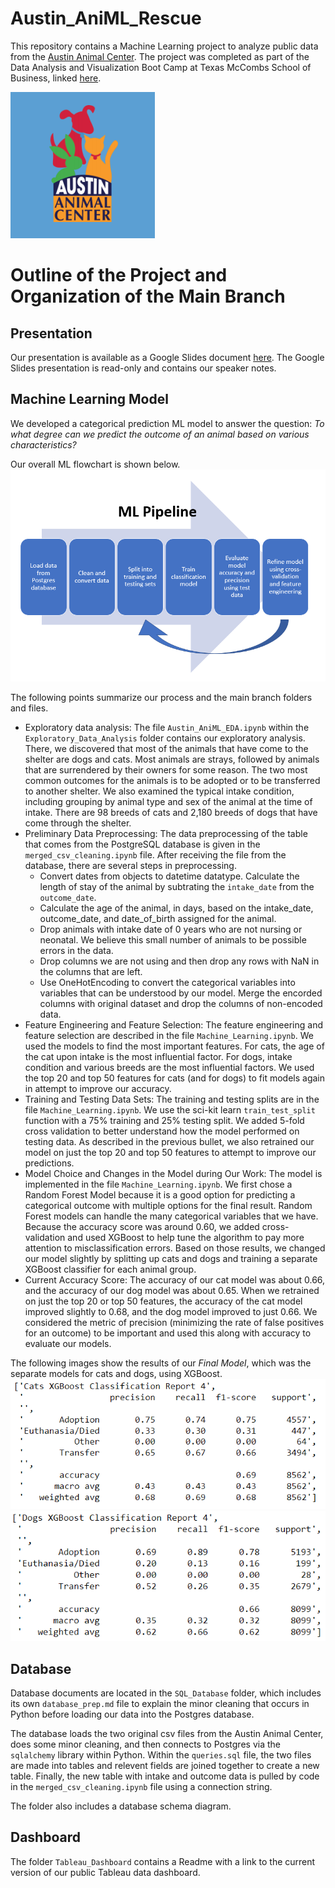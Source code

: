 # Austin_AniML_Rescue
This repository contains a Machine Learning project to analyze public data from the [Austin Animal Center](http://www.austintexas.gov/content/austin-animal-center). The project was completed as part of the Data Analysis and Visualization Boot Camp at Texas McCombs School of Business, linked [here](https://techbootcamps.utexas.edu/data/).

![AAC_graphic](https://github.com/ilaha/Austin_AniML_Rescue/blob/main/Images/AAC_graphic.PNG)


# Outline of the Project and Organization of the Main Branch

## Presentation
Our presentation is available as a Google Slides document [here](https://docs.google.com/presentation/d/120N6hRfooHchPLMDeCw5GEKs5dT-I0a_T48jhp-UGSE/edit?usp=sharing). The Google Slides presentation is read-only and contains our speaker notes.  


## Machine Learning Model
We developed a categorical prediction ML model to answer the question: _To what degree can we predict the outcome of an animal based on various characteristics?_ 

Our overall ML flowchart is shown below.
![Machine_Learning_Flowchart](https://github.com/ilaha/Austin_AniML_Rescue/blob/main/Images/MachineLearning_Pipeline.png)

The following points summarize our process and the main branch folders and files.
- Exploratory data analysis: The file `Austin_AniML_EDA.ipynb` within the `Exploratory_Data_Analysis` folder contains our exploratory analysis. There, we discovered that most of the animals that have come to the shelter are dogs and cats. Most animals are strays, followed by animals that are surrendered by their owners for some reason. The two most common outcomes for the animals is to be adopted or to be transferred to another shelter. We also examined the typical intake condition, including grouping by animal type and sex of the animal at the time of intake. There are 98 breeds of cats and 2,180 breeds of dogs that have come through the shelter.
- Preliminary Data Preprocessing: The data preprocessing of the table that comes from the PostgreSQL database is given in the `merged_csv_cleaning.ipynb` file. After receiving the file from the database, there are several steps in preprocessing.
  - Convert dates from objects to datetime datatype. Calculate the length of stay of the animal by subtrating the `intake_date` from the `outcome_date`. 
  - Calculate the age of the animal, in days, based on the intake_date, outcome_date, and date_of_birth assigned for the animal. 
  - Drop animals with intake date of 0 years who are not nursing or neonatal. We believe this small number of animals to be possible errors in the data.
  - Drop columns we are not using and then drop any rows with NaN in the columns that are left.
  - Use OneHotEncoding to convert the categorical variables into variables that can be understood by our model. Merge the encorded columns with original dataset and drop the columns of non-encoded data.
- Feature Engineering and Feature Selection: The feature engineering and feature selection are described in the file `Machine_Learning.ipynb`. We used the models to find the most important features. For cats, the age of the cat upon intake is the most influential factor. For dogs, intake condition and various breeds are the most influential factors. We used the top 20 and top 50 features for cats (and for dogs) to fit models again in attempt to improve our accuracy.
- Training and Testing Data Sets: The training and testing splits are in the file `Machine_Learning.ipynb`. We use the sci-kit learn `train_test_split` function with a 75% training and 25% testing split. We added 5-fold cross validation to better understand how the model performed on testing data. As described in the previous bullet, we also retrained our model on just the top 20 and top 50 features to attempt to improve our predictions.
- Model Choice and Changes in the Model during Our Work: The model is implemented in the file `Machine_Learning.ipynb`. We first chose a Random Forest Model because it is a good option for predicting a categorical outcome with multiple options for the final result. Random Forest models can handle the many categorical variables that we have. Because the accuracy score was around 0.60, we added cross-validation and used XGBoost to help tune the algorithm to pay more attention to misclassification errors. Based on those results, we changed our model slightly by splitting up cats and dogs and training a separate XGBoost classifier for each animal group. 
- Current Accuracy Score: The accuracy of our cat model was about 0.66, and the accuracy of our dog model was about 0.65. When we retrained on just the top 20 or top 50 features, the accuracy of the cat model improved slightly to 0.68, and the dog model improved to just 0.66. We considered the metric of precision (minimizing the rate of false positives for an outcome) to be important and used this along with accuracy to evaluate our models.  

The following images show the results of our *Final Model*, which was the separate models for cats and dogs, using XGBoost.
![CatFinal](https://github.com/ilaha/Austin_AniML_Rescue/blob/main/Images/CatXGBoost.PNG)
![DogFinal](https://github.com/ilaha/Austin_AniML_Rescue/blob/main/Images/DogXGBoost.PNG)


## Database
Database documents are located in the `SQL_Database` folder, which includes its own `database_prep.md` file to explain the minor cleaning that occurs in Python before loading our data into the Postgres database. 

The database loads the two original csv files from the Austin Animal Center, does some minor cleaning, and then connects to Postgres via the `sqlalchemy` library within Python. Within the `queries.sql` file, the two files are made into tables and relevent fields are joined together to create a new table. Finally, the new table with intake and outcome data is pulled by code in the `merged_csv_cleaning.ipynb` file using a connection string.

The folder also includes a database schema diagram.



## Dashboard
The folder `Tableau_Dashboard` contains a Readme with a link to the current version of our public Tableau data dashboard. 



